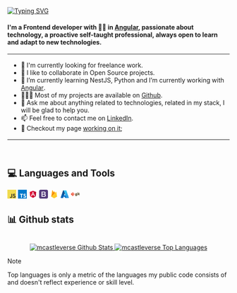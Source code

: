 <a href="https://git.io/typing-svg"><img src="https://readme-typing-svg.herokuapp.com?font=Brush+Script+MT&weight=300&size=80&pause=400&center=true&vCenter=true&random=false&width=1000&height=100&lines=Hello+World!+;I'm+Mcastle!+%F0%9F%A4%98%F0%9F%8F%BC" alt="Typing SVG" /></a>

#### I'm a Frontend developer with 🤘🏼 in [Angular](https://angular.io), passionate about technology, a proactive self-taught professional, always open to learn and adapt to new technologies.
<table style="border: none;" align="center">
  <tr style="border: none;">
    <td style="border: none;">
      <ul>
        <li>
          🔭 I'm currently looking for freelance work.
        </li>
        <li>
          🤝 I like to collaborate in Open Source projects.
        </li>
        <li>
          🌱 I’m currently learning NestJS, Python and I’m currently working with
          <a href="https://angular.io" target="_blank" rel="noopener noreferrer">Angular</a>.
        </li>
        <li>
          👨🏻‍💻 Most of my projects are available on 
          <a href="https://github.com/mcastilloa?tab=repositories" rel="noopener noreferrer">Github</a>.
        </li>
        <li>
          💬 Ask me about anything related to technologies, related in my stack, I will be glad to help you.
        </li>
        <li>
          📫 Feel free to contact me on
          <a href="https://www.linkedin.com/in/miguelcastilloa" target="_blank" rel="noopener noreferrer">LinkedIn</a>.
        </li>
        <li>
          📝 Checkout my page
          <a href="#" target="_blank" rel="noopener noreferrer">working on it</a>;
        </li>
    </td>
  </tr>
</table>
<br />

## 💻 Languages and Tools
<code><img height="20" src="https://raw.githubusercontent.com/github/explore/80688e429a7d4ef2fca1e82350fe8e3517d3494d/topics/javascript/javascript.png"></code>
<code><img height="20" src="https://raw.githubusercontent.com/github/explore/80688e429a7d4ef2fca1e82350fe8e3517d3494d/topics/typescript/typescript.png"></code>
<code><img height="20" src="https://raw.githubusercontent.com/github/explore/80688e429a7d4ef2fca1e82350fe8e3517d3494d/topics/angular/angular.png"></code>
<code><img height="20" src="https://raw.githubusercontent.com/github/explore/80688e429a7d4ef2fca1e82350fe8e3517d3494d/topics/bootstrap/bootstrap.png"></code>
<code><img height="20" src="https://raw.githubusercontent.com/github/explore/80688e429a7d4ef2fca1e82350fe8e3517d3494d/topics/firebase/firebase.png"></code>
<code><img height="20" src="https://raw.githubusercontent.com/github/explore/80688e429a7d4ef2fca1e82350fe8e3517d3494d/topics/azure/azure.png"></code>
<code><img height="20" src="https://raw.githubusercontent.com/github/explore/80688e429a7d4ef2fca1e82350fe8e3517d3494d/topics/git/git.png"></code>
<br />

## 📊 Github stats
<!-- Bassed on: https://github.com/anuraghazra/github-readme-stats -->
<p align="center">
  <br/>
  <a href="https://github.com/anuraghazra/github-readme-stats">
  <img alt="mcastleverse Github Stats" src="https://github-readme-stats.vercel.app/api/?username=mcastilloa&show_icons=true&count_private=true&theme=react&bg_color=1F222E&title_color=7cebf5&icon_color=2d7de4&show_icons=true&border_color=7cebf5&border_radius=10" height="192px"/>
  </a>

  <a href="https://github.com/anuraghazra/github-readme-stats">
  <img alt="mcastleverse Top Languages" src="https://github-readme-stats.vercel.app/api/top-langs/?username=mcastilloa&langs_count=8&layout=compact&theme=react&bg_color=1F222E&title_color=7cebf5&icon_color=2d7de4&show_icons=true&border_color=7cebf5&border_radius=10" height="192px"/>
  </a>
</p>


> [!NOTE]
> Top languages is only a metric of the languages my public code consists of and doesn't reflect experience or skill level.
